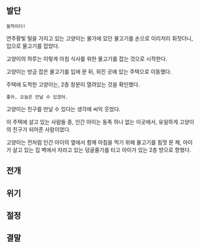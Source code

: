 
## 발단
```
월척이다!
```
연주황빛 털을 가지고 있는 고양이는 물가에 있던 물고기를 손으로 이리저리 휘젓더니, 입으로 물고기를 잡았다.

고양이의 하루는 이렇게 아침 식사를 위한 물고기를 잡는 것으로 시작한다.

고양이는 방금 잡은 물고기를 입에 문 뒤, 외진 곳에 있는 주택으로 이동했다.

주택에 도착한 고양이는, 2층 창문이 열려있는 것을 확인했다.
```
좋아, 오늘은 만날 수 있겠어.
```
고양이는 친구를 만날 수 있다는 생각에 씨익 웃었다.

이 주택에 살고 있는 사람들 중, 인간 아이는 동족 하나 없는 이곳에서, 유일하게 고양이의 친구가 되어준 사람이었다.

고양이는 전처럼 인간 아이의 옆에서 함께 아침을 먹기 위해 물고기를 힘껏 문 채, 아이가 살고 있는 집 벽에서 자라고 있는 덩굴줄기를 타고 아이가 있는 2층 방으로 향했다.

## 전개

## 위기

## 절정

## 결말
